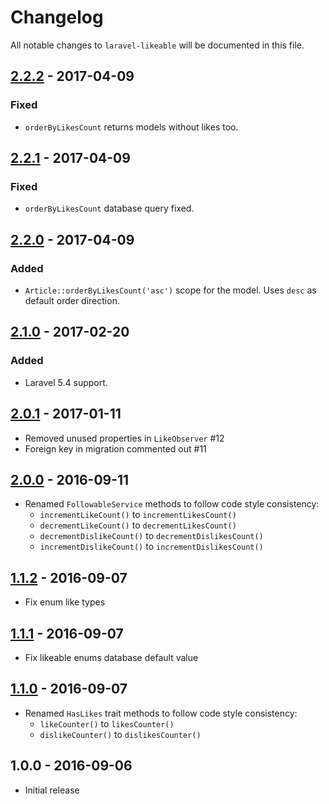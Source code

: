 # Changelog

All notable changes to `laravel-likeable` will be documented in this file.

## [2.2.2] - 2017-04-09

### Fixed

- `orderByLikesCount` returns models without likes too.

## [2.2.1] - 2017-04-09

### Fixed

- `orderByLikesCount` database query fixed.

## [2.2.0] - 2017-04-09

### Added

- `Article::orderByLikesCount('asc')` scope for the model. Uses `desc` as default order direction.

## [2.1.0] - 2017-02-20

### Added

- Laravel 5.4 support.

## [2.0.1] - 2017-01-11

- Removed unused properties in `LikeObserver` #12
- Foreign key in migration commented out #11

## [2.0.0] - 2016-09-11

- Renamed `FollowableService` methods to follow code style consistency:
    - `incrementLikeCount()` to `incrementLikesCount()`
    - `decrementLikeCount()` to `decrementLikesCount()`
    - `decrementDislikeCount()` to `decrementDislikesCount()`
    - `incrementDislikeCount()` to `incrementDislikesCount()`

## [1.1.2] - 2016-09-07

- Fix enum like types

## [1.1.1] - 2016-09-07

- Fix likeable enums database default value

## [1.1.0] - 2016-09-07

- Renamed `HasLikes` trait methods to follow code style consistency:
    - `likeCounter()` to `likesCounter()`
    - `dislikeCounter()` to `dislikesCounter()`

## 1.0.0 - 2016-09-06

- Initial release

[2.2.2]: https://github.com/cybercog/laravel-likeable/compare/2.2.1...2.2.2
[2.2.1]: https://github.com/cybercog/laravel-likeable/compare/2.2.0...2.2.1
[2.2.0]: https://github.com/cybercog/laravel-likeable/compare/2.1.0...2.2.0
[2.1.0]: https://github.com/cybercog/laravel-likeable/compare/2.0.1...2.1.0
[2.0.1]: https://github.com/cybercog/laravel-likeable/compare/2.0.0...2.0.1
[2.0.0]: https://github.com/cybercog/laravel-likeable/compare/1.1.2...2.0.0
[1.1.2]: https://github.com/cybercog/laravel-likeable/compare/1.1.1...1.1.2
[1.1.1]: https://github.com/cybercog/laravel-likeable/compare/1.1.0...1.1.1
[1.1.0]: https://github.com/cybercog/laravel-likeable/compare/1.0.0...1.1.0
